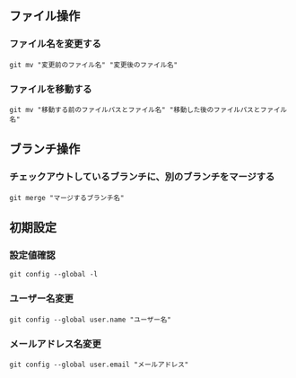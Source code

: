 
## **ファイル操作** 
### ファイル名を変更する 
```shell
git mv "変更前のファイル名" "変更後のファイル名"
```
### ファイルを移動する  
```shell
git mv "移動する前のファイルパスとファイル名" "移動した後のファイルパスとファイル名"
```

## **ブランチ操作**
### チェックアウトしているブランチに、別のブランチをマージする  
```shell
git merge "マージするブランチ名"
```

## **初期設定**
### 設定値確認  
```shell
git config --global -l
```
### ユーザー名変更  
```shell
git config --global user.name "ユーザー名"
```
### メールアドレス名変更  
```shell
git config --global user.email "メールアドレス"
```